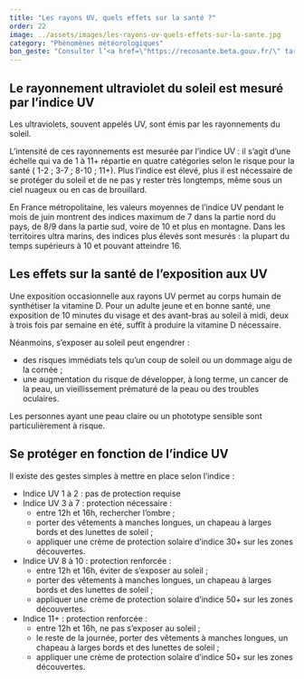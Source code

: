 ```yaml
---
title: "Les rayons UV, quels effets sur la santé ?"
order: 22
image: ../assets/images/les-rayons-uv-quels-effets-sur-la-sante.jpg
category: "Phénomènes météorologiques"
bon_geste: "Consulter l’<a href=\"https://recosante.beta.gouv.fr/\" target=\"_blank\" rel=\"nofollow noopener noreferrer\">indice UV</a> avant de rester longtemps en extérieur."
---
```


## ­­Le rayonnement ultraviolet du soleil est mesuré par l’indice UV

Les ultraviolets, souvent appelés UV, sont émis par les rayonnements du soleil.
 
L’intensité de ces rayonnements est mesurée par l’indice UV : il s’agit d’une échelle qui va de 1 à 11+ répartie en quatre catégories selon le risque pour la santé ( 1-2 ; 3-7 ; 8-10 ; 11+). Plus l’indice est élevé, plus il est nécessaire de se protéger du soleil et de ne pas y rester très longtemps, même sous un ciel nuageux ou en cas de brouillard. 
 
En France métropolitaine, les valeurs moyennes de l’indice UV pendant le mois de juin montrent des indices maximum de 7 dans la partie nord du pays, de 8/9 dans la partie sud, voire de 10 et plus en montagne. Dans les territoires ultra marins, des indices plus élevés sont mesurés : la plupart du temps supérieurs à 10 et pouvant atteindre 16.

## ­­Les effets sur la santé de l’exposition aux UV

Une exposition occasionnelle aux rayons UV permet au corps humain de synthétiser la vitamine D. Pour un adulte jeune et en bonne santé, une exposition de 10 minutes du visage et des avant-bras au soleil à midi, deux à trois fois par semaine en été, suffît à produire la vitamine D nécessaire.

Néanmoins, s’exposer au soleil peut engendrer :
- des risques immédiats tels qu’un coup de soleil ou un dommage aigu de la cornée ;
- une augmentation du risque de développer, à long terme, un cancer de la peau, un vieillissement prématuré de la peau ou des troubles oculaires. 

Les personnes ayant une peau claire ou un phototype sensible sont particulièrement à risque.

## ­Se protéger en fonction de l’indice UV

Il existe des gestes simples à mettre en place selon l’indice : 
- Indice UV 1 à 2 : pas de protection requise
- Indice UV 3 à 7 : protection nécessaire : 
    - entre 12h et 16h, rechercher l’ombre ;
    - porter des vêtements à manches longues, un chapeau à larges bords et des lunettes de soleil ;
    - appliquer une crème de protection solaire d’indice 30+ sur les zones découvertes.
- Indice UV 8 à 10 : protection renforcée :
    - entre 12h et 16h, éviter de s’exposer au soleil ;
    - porter des vêtements à manches longues, un chapeau à larges bords et des lunettes de soleil ;
    - appliquer une crème de protection solaire d’indice 50+ sur les zones découvertes.
- Indice 11+ : protection renforcée :
    - entre 12h et 16h, ne pas s’exposer au soleil ;
    - le reste de la journée, porter des vêtements à manches longues, un chapeau à larges bords et des lunettes de soleil ;
    - appliquer une crème de protection solaire d’indice 50+ sur les zones découvertes.